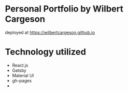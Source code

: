 # Personal Portfolio by Wilbert Cargeson

deployed at https://wilbertcargeson.github.io

# Technology utilized
- React.js
- Gatsby
- Material UI
- gh-pages
- 